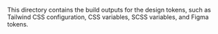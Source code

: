 This directory contains the build outputs for the design tokens, such as Tailwind CSS configuration, CSS variables, SCSS variables, and Figma tokens.